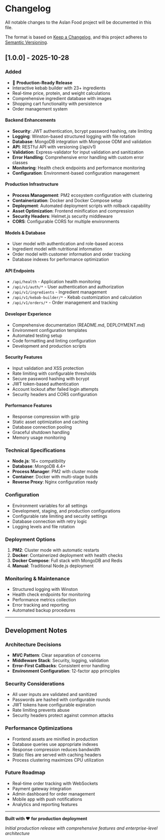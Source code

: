 # Changelog

All notable changes to the Aslan Food project will be documented in this file.

The format is based on [Keep a Changelog](https://keepachangelog.com/en/1.0.0/),
and this project adheres to [Semantic Versioning](https://semver.org/spec/v2.0.0.html).

## [1.0.0] - 2025-10-28

### Added
- 🎉 **Production-Ready Release**
- Interactive kebab builder with 23+ ingredients
- Real-time price, protein, and weight calculations
- Comprehensive ingredient database with images
- Shopping cart functionality with persistence
- Order management system

#### **Backend Enhancements**
- **Security**: JWT authentication, bcrypt password hashing, rate limiting
- **Logging**: Winston-based structured logging with file rotation
- **Database**: MongoDB integration with Mongoose ODM and validation
- **API**: RESTful API with versioning (/api/v1)
- **Validation**: Express-validator for input validation and sanitization
- **Error Handling**: Comprehensive error handling with custom error classes
- **Monitoring**: Health check endpoints and performance monitoring
- **Configuration**: Environment-based configuration management

#### **Production Infrastructure**
- **Process Management**: PM2 ecosystem configuration with clustering
- **Containerization**: Docker and Docker Compose setup
- **Deployment**: Automated deployment scripts with rollback capability
- **Asset Optimization**: Frontend minification and compression
- **Security Headers**: Helmet.js security middleware
- **CORS**: Configurable CORS for multiple environments

#### **Models & Database**
- User model with authentication and role-based access
- Ingredient model with nutritional information
- Order model with customer information and order tracking
- Database indexes for performance optimization

#### **API Endpoints**
- `/api/health` - Application health monitoring
- `/api/v1/auth/*` - User authentication and authorization
- `/api/v1/ingredients` - Ingredient management
- `/api/v1/kebab-builder/*` - Kebab customization and calculation
- `/api/v1/orders/*` - Order management and tracking

#### **Developer Experience**
- Comprehensive documentation (README.md, DEPLOYMENT.md)
- Environment configuration templates
- Automated testing setup
- Code formatting and linting configuration
- Development and production scripts

#### **Security Features**
- Input validation and XSS protection
- Rate limiting with configurable thresholds
- Secure password hashing with bcrypt
- JWT token-based authentication
- Account lockout after failed login attempts
- Security headers and CORS configuration

#### **Performance Features**
- Response compression with gzip
- Static asset optimization and caching
- Database connection pooling
- Graceful shutdown handling
- Memory usage monitoring

### Technical Specifications
- **Node.js**: 16+ compatibility
- **Database**: MongoDB 4.4+
- **Process Manager**: PM2 with cluster mode
- **Container**: Docker with multi-stage builds
- **Reverse Proxy**: Nginx configuration ready

### Configuration
- Environment variables for all settings
- Development, staging, and production configurations
- Configurable rate limiting and security settings
- Database connection with retry logic
- Logging levels and file rotation

### Deployment Options
1. **PM2**: Cluster mode with automatic restarts
2. **Docker**: Containerized deployment with health checks
3. **Docker Compose**: Full stack with MongoDB and Redis
4. **Manual**: Traditional Node.js deployment

### Monitoring & Maintenance
- Structured logging with Winston
- Health check endpoints for monitoring
- Performance metrics collection
- Error tracking and reporting
- Automated backup procedures

---

## Development Notes

### **Architecture Decisions**
- **MVC Pattern**: Clear separation of concerns
- **Middleware Stack**: Security, logging, validation
- **Error-First Callbacks**: Consistent error handling
- **Environment Configuration**: 12-factor app principles

### **Security Considerations**
- All user inputs are validated and sanitized
- Passwords are hashed with configurable rounds
- JWT tokens have configurable expiration
- Rate limiting prevents abuse
- Security headers protect against common attacks

### **Performance Optimizations**
- Frontend assets are minified in production
- Database queries use appropriate indexes
- Response compression reduces bandwidth
- Static files are served with caching headers
- Process clustering maximizes CPU utilization

### **Future Roadmap**
- Real-time order tracking with WebSockets
- Payment gateway integration
- Admin dashboard for order management
- Mobile app with push notifications
- Analytics and reporting features

---

**Built with ❤️ for production deployment**

*Initial production release with comprehensive features and enterprise-level architecture*